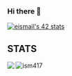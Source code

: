 ### Hi there 👋

[![eismail's 42 stats](https://badge.mediaplus.ma/greenbinary/eismail)](https://github.com/oakoudad/badge42)

## STATS
<img align="left" src="https://github-readme-stats.vercel.app/api/top-langs/?username=ism417&layout=compact&langs_count=8&bg_color=000&icon_color=FFF&border_radius=10&hide_border=true&text_color=fff&hide_title=true" />
<img src="https://github-readme-stats.vercel.app/api?username=ism417&show_icons=true&hide_title=true&title_color=FFF&bg_color=000&icon_color=FFF&text_color=E20338&border_radius=10&hide_border=true" alt="ism417" />
